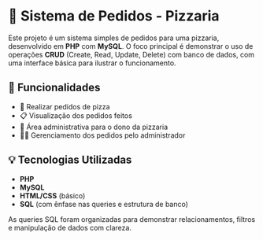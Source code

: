 # 🍕 Sistema de Pedidos - Pizzaria

Este projeto é um sistema simples de pedidos para uma pizzaria, desenvolvido em **PHP** com **MySQL**. O foco principal é demonstrar o uso de operações **CRUD** (Create, Read, Update, Delete) com banco de dados, com uma interface básica para ilustrar o funcionamento.

## 🔧 Funcionalidades

- 🧾 Realizar pedidos de pizza
- 📋 Visualização dos pedidos feitos
- 🔐 Área administrativa para o dono da pizzaria
- 🧑‍🍳 Gerenciamento dos pedidos pelo administrador

## 💡 Tecnologias Utilizadas

- **PHP**
- **MySQL**
- **HTML/CSS** (básico)
- **SQL** (com ênfase nas queries e estrutura de banco)

As queries SQL foram organizadas para demonstrar relacionamentos, filtros e manipulação de dados com clareza.
